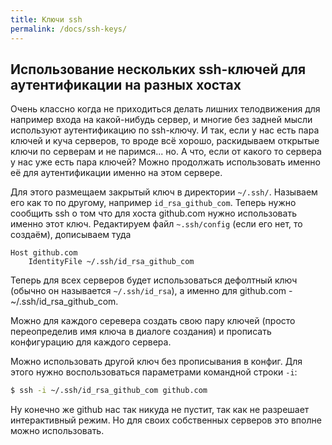 ```yaml
---
title: Ключи ssh
permalink: /docs/ssh-keys/
---
```

## Использование нескольких ssh-ключей для аутентификации на разных хостах

Очень классно когда не приходиться делать лишних телодвижения для например
входа на какой-нибудь сервер, и многие без задней мысли используют аутентификацию
по ssh-ключу. И так, если у нас есть пара ключей и куча серверов, то вроде всё
хорошо, раскидываем открытые ключи по серверам и не паримся... но. 
А что, если от какого то сервера у нас уже есть пара ключей?
Можно продолжать использовать именно её для аутентификации именно на этом сервере.

Для этого размещаем закрытый ключ в директории `~/.ssh/`. Называем его как то
по другому, например `id_rsa_github_com`. Теперь нужно сообщить ssh о том что
для хоста  github.com нужно использовать именно этот ключ. Редактируем файл
`~.ssh/config` (если его нет, то создаём), дописываем туда

```
Host github.com
    IdentityFile ~/.ssh/id_rsa_github_com
```

Теперь для всех серверов будет использоваться дефолтный ключ (обычно он 
называется `~/.ssh/id_rsa`), а именно для github.com - ~/.ssh/id_rsa_github_com.

Можно для каждого серевера создать свою пару ключей (просто переопределив имя
ключа в диалоге создания) и прописать конфигурацию для каждого сервера.

Можно использовать другой ключ без прописывания в конфиг. Для этого нужно
воспользоваться параметрами командной строки `-i`:

```bash
$ ssh -i ~/.ssh/id_rsa_github_com github.com
```

Ну конечно же github нас так никуда не пустит, так как не разрешает
интерактивный режим. Но для своих собственных серверов это вполне можно
использовать.